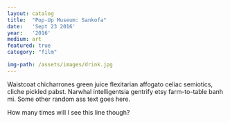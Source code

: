 ```yaml
---
layout: catalog
title:  "Pop-Up Museum: Sankofa"
date:   'Sept 23 2016'
year:	'2016'
medium: art
featured: true
category: "film"

img-path: /assets/images/drink.jpg
---
```


Waistcoat chicharrones green juice flexitarian affogato celiac semiotics, cliche pickled pabst. Narwhal intelligentsia gentrify etsy farm-to-table banh mi.
Some other random ass text goes here.

How many times will I see this line though?